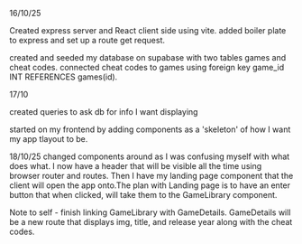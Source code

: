 16/10/25

Created express server and React client side using vite. added boiler plate to express and set up a route get request.

created and seeded my database on supabase with two tables games and cheat codes. connected cheat codes to games using foreign key game_id INT REFERENCES games(id).

17/10

created queries to ask db for info I want displaying

started on my frontend by adding components as a 'skeleton' of how I want my app tlayout to be.

18/10/25
changed components around as I was confusing myself with what does what. I now have a header that will be visible all the time using browser router and routes. Then I have my landing page component that the client will open the app onto.The plan with Landing page is to have an enter button that when clicked, will take them to the GameLibrary component.

Note to self - finish linking GameLibrary with GameDetails. GameDetails will be a new route that displays img, title, and release year along with the cheat codes.
